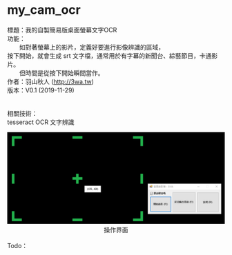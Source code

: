 # my_cam_ocr
標題：我的自製簡易版桌面螢幕文字OCR<br>
功能：<br>
　　如對著螢幕上的影片，定義好要進行影像辨識的區域，<br>
按下開始，就會生成 srt 文字檔，通常用於有字幕的新聞台、綜藝節目，卡通影片。<br>
　　但時間是從按下開始瞬間當作。<br>
作者：羽山秋人 (http://3wa.tw)<br>
版本：V0.1 (2019-11-29)<br>
<br>
<br>
相關技術：<br>
tesseract OCR 文字辨識<br>


<center>
  <img src="screenshot/screenshot1.png">
  <br>
  操作界面
</center>
<br>
Todo：<br>
